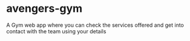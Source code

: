 # avengers-gym
A Gym web app where you can check the services offered and get into contact with the team using your details

